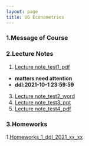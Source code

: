 ```yaml
---
layout: page
title: UG Econometrics
---
```


### 1.Message of Course

### 2.Lecture Notes
1. [Lecture note_test1_pdf](https://ruc-econ.github.io/Lecture_Notes/UG_econometrics/JMLRdropout.pdf)
 * **matters need attention**
 * **ddl:2021-10-1 23:59:59**
3. [Lecture note_test2_word](https://ruc-econ.github.io/Lecture_Notes/UG_econometrics/LaTeX画神经网络图.docx)
4. [Lecture note_test3_ppt](https://ruc-econ.github.io/Lecture_Notes/UG_econometrics/latex教程解析.ppt)
5. [Lecture note_test4_pdf](https://ruc-econ.github.io/Lecture_Notes/UG_econometrics/神经网络与机器学习.pdf)

### 3.Homeworks
1.[Homeworks_1_ddl_2021_xx_xx](https://ruc-econ.github.io/Lecture_Notes/UG_econometrics/神经网络与机器学习.pdf)
